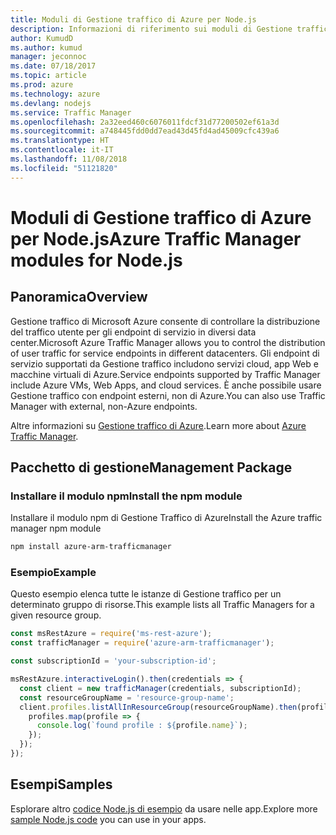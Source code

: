```yaml
---
title: Moduli di Gestione traffico di Azure per Node.js
description: Informazioni di riferimento sui moduli di Gestione traffico di Azure per Node.js
author: KumudD
ms.author: kumud
manager: jeconnoc
ms.date: 07/18/2017
ms.topic: article
ms.prod: azure
ms.technology: azure
ms.devlang: nodejs
ms.service: Traffic Manager
ms.openlocfilehash: 2a32eed460c6076011fdcf31d77200502ef61a3d
ms.sourcegitcommit: a748445fdd0dd7ead43d45fd4ad45009cfc439a6
ms.translationtype: HT
ms.contentlocale: it-IT
ms.lasthandoff: 11/08/2018
ms.locfileid: "51121820"
---
```

# <a name="azure-traffic-manager-modules-for-nodejs"></a><span data-ttu-id="d3384-103">Moduli di Gestione traffico di Azure per Node.js</span><span class="sxs-lookup"><span data-stu-id="d3384-103">Azure Traffic Manager modules for Node.js</span></span>

## <a name="overview"></a><span data-ttu-id="d3384-104">Panoramica</span><span class="sxs-lookup"><span data-stu-id="d3384-104">Overview</span></span>

<span data-ttu-id="d3384-105">Gestione traffico di Microsoft Azure consente di controllare la distribuzione del traffico utente per gli endpoint di servizio in diversi data center.</span><span class="sxs-lookup"><span data-stu-id="d3384-105">Microsoft Azure Traffic Manager allows you to control the distribution of user traffic for service endpoints in different datacenters.</span></span> <span data-ttu-id="d3384-106">Gli endpoint di servizio supportati da Gestione traffico includono servizi cloud, app Web e macchine virtuali di Azure.</span><span class="sxs-lookup"><span data-stu-id="d3384-106">Service endpoints supported by Traffic Manager include Azure VMs, Web Apps, and cloud services.</span></span> <span data-ttu-id="d3384-107">È anche possibile usare Gestione traffico con endpoint esterni, non di Azure.</span><span class="sxs-lookup"><span data-stu-id="d3384-107">You can also use Traffic Manager with external, non-Azure endpoints.</span></span>

<span data-ttu-id="d3384-108">Altre informazioni su [Gestione traffico di Azure](https://docs.microsoft.com/azure/traffic-manager/traffic-manager-overview).</span><span class="sxs-lookup"><span data-stu-id="d3384-108">Learn more about [Azure Traffic Manager](https://docs.microsoft.com/azure/traffic-manager/traffic-manager-overview).</span></span>

## <a name="management-package"></a><span data-ttu-id="d3384-109">Pacchetto di gestione</span><span class="sxs-lookup"><span data-stu-id="d3384-109">Management Package</span></span>

### <a name="install-the-npm-module"></a><span data-ttu-id="d3384-110">Installare il modulo npm</span><span class="sxs-lookup"><span data-stu-id="d3384-110">Install the npm module</span></span>

<span data-ttu-id="d3384-111">Installare il modulo npm di Gestione Traffico di Azure</span><span class="sxs-lookup"><span data-stu-id="d3384-111">Install the Azure traffic manager npm module</span></span>

```bash
npm install azure-arm-trafficmanager
```

### <a name="example"></a><span data-ttu-id="d3384-112">Esempio</span><span class="sxs-lookup"><span data-stu-id="d3384-112">Example</span></span>

<span data-ttu-id="d3384-113">Questo esempio elenca tutte le istanze di Gestione traffico per un determinato gruppo di risorse.</span><span class="sxs-lookup"><span data-stu-id="d3384-113">This example lists all Traffic Managers for a given resource group.</span></span>

```javascript
const msRestAzure = require('ms-rest-azure');
const trafficManager = require('azure-arm-trafficmanager');

const subscriptionId = 'your-subscription-id';

msRestAzure.interactiveLogin().then(credentials => {
  const client = new trafficManager(credentials, subscriptionId);
  const resourceGroupName = 'resource-group-name';
  client.profiles.listAllInResourceGroup(resourceGroupName).then(profiles => {
    profiles.map(profile => {
      console.log(`found profile : ${profile.name}`);
    });
  });
});
```

## <a name="samples"></a><span data-ttu-id="d3384-114">Esempi</span><span class="sxs-lookup"><span data-stu-id="d3384-114">Samples</span></span>

<span data-ttu-id="d3384-115">Esplorare altro [codice Node.js di esempio](https://azure.microsoft.com/resources/samples/?platform=nodejs) da usare nelle app.</span><span class="sxs-lookup"><span data-stu-id="d3384-115">Explore more [sample Node.js code](https://azure.microsoft.com/resources/samples/?platform=nodejs) you can use in your apps.</span></span>
